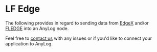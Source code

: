 # LF Edge
The following provides in regard to sending data from [EdgeX](edgex/README.md) and/or [FLEDGE](fledge/README.md) into
an AnyLog node.  
 
Feel free to [contact us](mailto:info@anylog.co) with any issues or if you'd like to connect your application to AnyLog.    